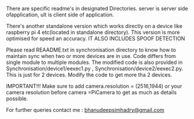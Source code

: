 There are specific readme's in designated Directories.
server is server side ofapplication, ult is client side of application.

There's another standalone version which works directly on a device like raspberry pi 4 etc(located in standalone directory).
This version is more optimised for speed an accuracy.
IT ALSO INCLUDES SPOOF DETECTION

Please read REAADME.txt in synchronisation directory to know how to maintain sync when two or more devices are in use.
Code differs from single module to multiple modules. 
The modified code is also provided in Synchronisation/device1/eexec1.py , Synchronisation/device2/eexec2.py.
This is just for 2 devices. Modify the code to get more tha 2 devices.

IMPORTANT!!! Make sure to add camera.resolution = (2516,1944) or your camera resolution before camera =PiCamera to get as much as details possible.

For further queries contact me : bhanudeepsimhadry@gmail.com
